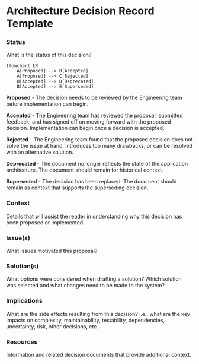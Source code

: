 # Architecture Decision Record Template

### Status

What is the status of this decision?

```mermaid
flowchart LR
    A[Proposed] --> B[Accepted]
    A[Proposed] --> C[Rejected]
    B[Accepted] --> D[Deprecated]
    B[Accepted] --> E[Superseded]
```

**Proposed** - The decision needs to be reviewed by the Engineering team before implementation can begin.

**Accepted** - The Engineering team has reviewed the proposal, submitted feedback, and has signed off on moving forward with the proposed decision. Implementation can begin once a decision is accepted.

**Rejected** - The Engineering team found that the proposed decision does not solve the issue at hand, introduces too many drawbacks, or can be resolved with an alternative solution.

**Deprecated** - The document no longer reflects the state of the application architecture. The document should remain for historical context.

**Superseded** - The decision has been replaced. The document should remain as context that supports the superseding decision.

### Context

Details that will assist the reader in understanding why this decision has been proposed or implemented.

### Issue(s)

What issues motivated this proposal?

### Solution(s)

What options were considered when drafting a solution? Which solution was selected and what changes need to be made to the system?

### Implications

What are the side effects resulting from this decision? i.e., what are the key impacts on complexity, maintainability, testability, dependencies, uncertainty, risk, other decisions, etc.

### Resources

Information and related decision documents that provide additional context.
